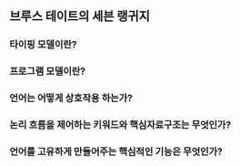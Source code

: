 ## 브루스 테이트의 세븐 랭귀지

### 타이핑 모델이란?

### 프로그램 모델이란?

### 언어는 어떻게 상호작용 하는가?

### 논리 흐름을 제어하는 키워드와 핵심자료구조는 무엇인가?

### 언어를 고유하게 만들어주는 핵심적인 기능은 무엇인가?

